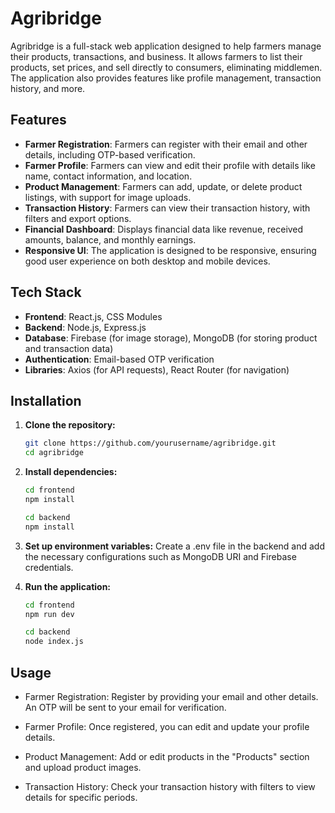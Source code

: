 # Agribridge

Agribridge is a full-stack web application designed to help farmers manage their products, transactions, and business. It allows farmers to list their products, set prices, and sell directly to consumers, eliminating middlemen. The application also provides features like profile management, transaction history, and more.

## Features

- **Farmer Registration**: Farmers can register with their email and other details, including OTP-based verification.
- **Farmer Profile**: Farmers can view and edit their profile with details like name, contact information, and location.
- **Product Management**: Farmers can add, update, or delete product listings, with support for image uploads.
- **Transaction History**: Farmers can view their transaction history, with filters and export options.
- **Financial Dashboard**: Displays financial data like revenue, received amounts, balance, and monthly earnings.
- **Responsive UI**: The application is designed to be responsive, ensuring good user experience on both desktop and mobile devices.

## Tech Stack

- **Frontend**: React.js, CSS Modules
- **Backend**: Node.js, Express.js
- **Database**: Firebase (for image storage), MongoDB (for storing product and transaction data)
- **Authentication**: Email-based OTP verification
- **Libraries**: Axios (for API requests), React Router (for navigation)

## Installation

1. **Clone the repository:**

   ```bash
   git clone https://github.com/yourusername/agribridge.git
   cd agribridge
2. **Install dependencies:**
   ```bash
   cd frontend
   npm install
   
   cd backend
   npm install
3. **Set up environment variables:**
   Create a .env file in the backend and add the necessary configurations such as MongoDB URI and Firebase credentials.

4. **Run the application:**
   
    ```bash
   cd frontend
   npm run dev

   cd backend
   node index.js
## Usage 
   
- Farmer Registration: Register by providing your email and other details. An OTP will be sent to your email for verification.

- Farmer Profile: Once registered, you can edit and update your profile details.

- Product Management: Add or edit products in the "Products" section and upload product images.

- Transaction History: Check your transaction history with filters to view details for specific periods.
